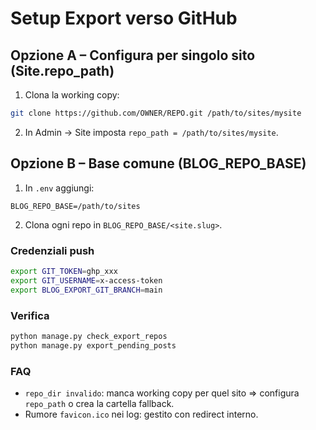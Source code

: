 # Setup Export verso GitHub

## Opzione A – Configura per singolo sito (Site.repo_path)

1. Clona la working copy:

```bash
git clone https://github.com/OWNER/REPO.git /path/to/sites/mysite
```
2. In Admin → Site imposta `repo_path = /path/to/sites/mysite`.

## Opzione B – Base comune (BLOG_REPO_BASE)

1. In `.env` aggiungi:

```
BLOG_REPO_BASE=/path/to/sites
```
2. Clona ogni repo in `BLOG_REPO_BASE/<site.slug>`.

### Credenziali push

```bash
export GIT_TOKEN=ghp_xxx
export GIT_USERNAME=x-access-token
export BLOG_EXPORT_GIT_BRANCH=main
```

### Verifica

```bash
python manage.py check_export_repos
python manage.py export_pending_posts
```

### FAQ

* `repo_dir invalido`: manca working copy per quel sito ⇒ configura `repo_path` o crea la cartella fallback.
* Rumore `favicon.ico` nei log: gestito con redirect interno.
